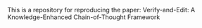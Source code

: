 This is a repository for reproducing the paper: Verify-and-Edit: A Knowledge-Enhanced Chain-of-Thought Framework
